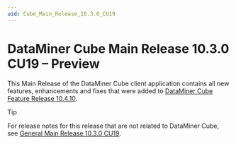 ```yaml
---
uid: Cube_Main_Release_10.3.0_CU19
---
```


# DataMiner Cube Main Release 10.3.0 CU19 – Preview

This Main Release of the DataMiner Cube client application contains all new features, enhancements and fixes that were added to [DataMiner Cube Feature Release 10.4.10](xref:Cube_Feature_Release_10.4.10).

> [!TIP]
> For release notes for this release that are not related to DataMiner Cube, see [General Main Release 10.3.0 CU19](xref:General_Main_Release_10.3.0_CU19).

